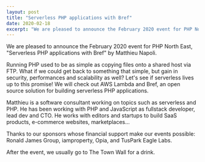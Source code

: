 ```yaml
---
layout: post
title: "Serverless PHP applications with Bref"
date: 2020-02-18
excerpt: "We are pleased to announce the February 2020 event for PHP North East, \"Serverless PHP applications with Bref\" by Matthieu Napoli"
---
```

We are pleased to announce the February 2020 event for PHP North East, "Serverless PHP applications with Bref" by Matthieu Napoli.

Running PHP used to be as simple as copying files onto a shared host via FTP. What if we could get back to something that simple, but gain in security, performances and scalability as well? Let's see if serverless lives up to this promise! We will check out AWS Lambda and Bref, an open source solution for building serverless PHP applications.

Matthieu is a software consultant working on topics such as serverless and PHP. He has been working with PHP and JavaScript as fullstack developer, lead dev and CTO. He works with editors and startups to build SaaS products, e-commerce websites, marketplaces…

Thanks to our sponsors whose financial support make our events possible: Ronald James Group, iamproperty, Opia, and TusPark Eagle Labs.

After the event, we usually go to The Town Wall for a drink.